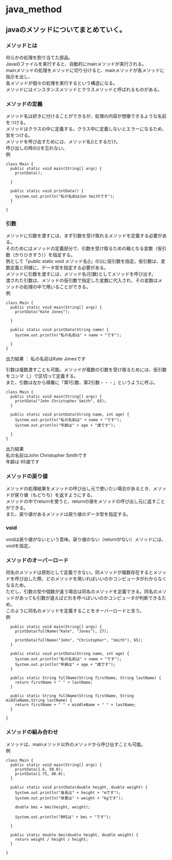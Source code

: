 # java_method
## javaのメソッドについてまとめていく。
### メソッドとは
何らかの処理を割り当てた部品。  
Javaのファイルを実行すると、自動的にmainメソッドが実行される。  
mainメソッドの処理をメソッドに切り分けると、mainメソッドが各メソッドに指示を出し、  
各メソッドが個々の処理を実行するという構造になる。  
メソッドにはインスタンスメソッドとクラスメソッドと呼ばれるものがある。  

### メソッドの定義
メソッド名は好きに付けることができるが、処理の内容が想像できるような名前をつける。  
メソッドはクラスの中に定義する。クラス中に定義しないとエラーになるため、気をつける。  
メソッドを呼び出すためには、メソッド名()とするだけ。  
呼び出しの時の()を忘れない。  
例  
```
class Main {
  public static void main(String[] args) {
    printData();
    
  }
  
  public static void printData() {
    System.out.println("私の名前はJon Smithです");
  }
  
}
```
  
### 引数
メソッドに引数を渡すには、まず引数を受け取れるメソッドを定義する必要がある。  
そのためにはメソッドの定義部分で、引数を受け取るための箱となる変数（仮引数（かりひきすう））を指定する。  
例として「public static void メソッド名()」の()に仮引数を指定。仮引数は、変数定義と同様に、データ型を指定する必要がある。  
メソッドに引数を渡すには、メソッド名(引数)としてメソッドを呼び出す。  
渡された引数は、メソッドの仮引数で指定した変数に代入され、その変数はメソッドの処理の中で用いることができる。  
例  
```
class Main {
  public static void main(String[] args) {
    printData("Kate Jones");
    
  }

  public static void printData(String name) {
    System.out.println("私の名前は" + name + "です");
    
  }
}
```
出力結果 ： 私の名前はKate Jonesです  

引数は複数渡すことも可能。メソッドが複数の引数を受け取るためには、仮引数をコンマ（,）で区切って定義する。  
また、引数は左から順番に「第1引数、第2引数・・・」というように呼ぶ。
```
class Main {
  public static void main(String[] args) {
    printData("John Christopher Smith", 65);
  }

  public static void printData(String name, int age) {
    System.out.println("私の名前は" + name + "です");
    System.out.println("年齢は" + age + "歳です");
    
  }
}
```
出力結果  
私の名前はJohn Christopher Smithです  
年齢は 65歳です

### メソッドの戻り値  
メソッドの処理結果をメソッドの呼び出し元で使いたい場合があるとき、メソッドが戻り値（もどりち）を返すようにする。  
メソッドの中でreturnを使うと、returnの値をメソッドの呼び出し元に返すことができる。  
また、戻り値があるメソッドは戻り値のデータ型を指定する。 

### void  
voidは戻り値がないという意味。戻り値のない（returnがない）メソッドには、voidを指定。

### メソッドのオーバーロード
同名のメソッドは原則として定義できない。同メソッドが複数存在するとメソッドを呼び出した際、どのメソッドを用いればいいのかコンピュータがわからなくなるため。  
ただし、引数の型や個数が違う場合は同名のメソッドを定義できる。同名のメソッドがあっても引数が違えばどれを呼べばいいのかコンピュータが判断できるため。  
このように同名のメソッドを定義することをオーバーロードと言う。  
例  
```
  public static void main(String[] args) {
    printData(fullName("Kate", "Jones"), 27);
    
    printData(fullName("John", "Christopher", "Smith"), 65);
  }

  public static void printData(String name, int age) {
    System.out.println("私の名前は" + name + "です");
    System.out.println("年齢は" + age + "歳です");
  }

  public static String fullName(String firstName, String lastName) {
    return firstName + " " + lastName;
  }
  
  public static String fullName(String firstName, String middleName,String lastName) {
    return firstName + " " + middleName + " " + lastName;
  }
  
}
```

### メソッドの組み合わせ  
メソッドは、mainメソッド以外のメソッドから呼び出すことも可能。  
例  
```
class Main {
  public static void main(String[] args) {
    printData(1.6, 50.0);
    printData(1.75, 80.0);
  }

  public static void printData(double height, double weight) {
    System.out.println("身長は" + height + "mです");
    System.out.println("体重は" + weight + "kgです");
    
    double bmi = bmi(height, weight);
    
    System.out.println("BMIは" + bmi + "です");
    
  }
  
  public static double bmi(double height, double weight) {
    return weight / height / height;
  }
  
}
```

